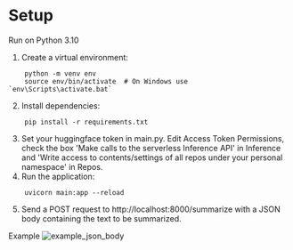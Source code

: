 # Setup
Run on Python 3.10

1. Create a virtual environment:
```
    python -m venv env
    source env/bin/activate  # On Windows use `env\Scripts\activate.bat`
```
2. Install dependencies:
```
    pip install -r requirements.txt
```
3. Set your huggingface token in main.py.  Edit Access Token Permissions, check the box 'Make calls to the serverless Inference API'
   in Inference and 'Write access to contents/settings of all repos under your personal namespace' in Repos.
5. Run the application:
```
    uvicorn main:app --reload
```
5. Send a POST request to http://localhost:8000/summarize with a JSON body containing the text to be summarized.

Example
![example_json_body](https://github.com/ovynk/test_task_aipickles/assets/90598021/d5797314-6240-4cc7-a4f9-60d5435b6271)
